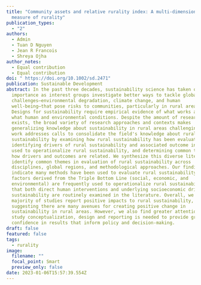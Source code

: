 ```yaml
---
title: "Community assets and relative rurality index: A multi-dimensional
  measure of rurality"
publication_types:
  - "2"
authors:
  - Admin
  - Tuan D Nguyen
  - Jean R Francois
  - Shreya Ojha
author_notes:
  - Equal contribution
  - Equal contribution
doi: " https://doi.org/10.1002/sd.2471"
publication: Sustainable Development
abstract: In the past three decades, sustainability science has taken on new
  importance as interest groups investigate better ways to tackle global
  challenges—environmental degradation, climate change, and human
  well-being—that pose risks to communities, particularly in rural areas.
  Designs for sustainability require empirical evidence of what works and under
  what human and environmental conditions. Despite the amount of research that
  exists, the broad variety of research approaches and contexts makes
  generalizing knowledge about sustainability in rural areas challenging. This
  work addresses calls to consolidate the field's knowledge about rural
  sustainability by examining how rural sustainability has been evaluated,
  identifying drivers of rural sustainability and associated outcome indicators
  used to operationalize rural sustainability, and determining common trends in
  how drivers and outcomes are related. We synthesize this diverse literature to
  identify common themes in evaluation of rural sustainability across
  disciplines, global regions, and methodological approaches. Our findings
  indicate many methods have been used to evaluate rural sustainability, that
  factors derived from the Triple Bottom Line (social, economic, and
  environmental) are frequently used to operationalize rural sustainability, and
  that both direct human interventions and underlying socioeconomic drivers of
  sustainability are routinely examined in the literature. Overall, we find the
  majority of studies report positive impacts to rural sustainability,
  suggesting there are many avenues for creating positive change in
  sustainability in rural areas. However, we also find greater attention to
  study conceptualization, design and reporting is needed to provide greater
  confidence in results that inform policy and decision-making.
draft: false
featured: false
tags:
  - rurality
image:
  filename: ""
  focal_point: Smart
  preview_only: false
date: 2023-01-06T15:57:39.554Z
---
```

